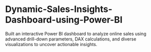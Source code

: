 # Dynamic-Sales-Insights-Dashboard-using-Power-BI
Built an interactive Power BI dashboard to analyze online sales using advanced drill-down parameters, DAX calculations, and diverse visualizations to uncover actionable insights.

